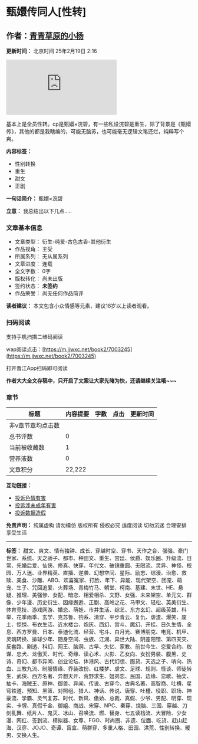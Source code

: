 # 甄嬛传同人\[性转\]

## 作者：[青青草原的小杨](http://www.jjwxc.net/oneauthor.php?authorid=2529968)

**更新时间：** 北京时间 25年2月19日 2:16

![封面](https://i9-static.jjwxc.net/novelimage.php?novelid=7003245&coverid=117&ver=34cc8caf9801f3c8f5a037bd083b0d5d)

基本上是全员性转。cp是甄嬛×浣碧，有一些私设浣碧是重生，除了背景是《甄嬛传》，其他的都是我瞎编的，可能无脑苏，也可能毫无逻辑文笔还烂，纯粹写个爽。

**内容标签：**
- 性别转换
- 重生
- 甜文
- 正剧

**一句话简介：** 甄嬛×浣碧

**立意：** 我总结出以下几点.....

### 文章基本信息

- 文章类型： 衍生-纯爱-古色古香-其他衍生
- 作品视角： 主受
- 所属系列： 无从属系列
- 文章进度： 连载
- 全文字数： 0字
- 版权转化： 尚未出版
- 签约状态： **未签约**
- 作品荣誉： 尚无任何作品简评

**读者建议：** 本文包含小众情感等元素，建议18岁以上读者观看。

### 扫码阅读

支持手机扫描二维码阅读

wap阅读点击：[https://m.jjwxc.net/book2/7003245](https://m.jjwxc.net/book2/7003245)

打开晋江App扫码即可阅读

**作者大大全文存稿中，只开启了文案让大家先睹为快，还请继续关注哦~~~**

### 章节

| 标题 | 内容提要 | 字数 | 点击 | 更新时间 |
| --- | --- | --- | --- | --- |
| 非v章节章均点击数 |  |  |  |  |
| 总书评数 | 0 |  |  |  |
| 当前被收藏数 | 1 |  |  |  |
| 营养液数 | 0 |  |  |  |
| 文章积分 | 22,222 |  |  |  |

**互动链接：**
- [投诉色情有害](//www.jjwxc.net/report_center.php?reportnovelid=7003245)
- [投诉涉未成年有害](//www.jjwxc.net/report_type=12&reportnovelid=7003245)
- [投诉数据造假](//www.jjwxc.net/report_type=1&reportnovelid=7003245)

**免责声明：** 纯属虚构 请勿模仿 版权所有 侵权必究 适度阅读 切勿沉迷 合理安排 享受生活

---

**标签：** 甜文、爽文、情有独钟、成长、穿越时空、穿书、天作之合、强强、豪门世家、系统、天之骄子、都市、种田文、重生、宫廷、侯爵、娱乐圈、升级流、日常、先婚后爱、仙侠、修真、快穿、年代文、破镜重圆、无限流、灵异、神怪、校园、万人迷、业界精英、直播、逆袭、幻想空间、星际、励志、综漫、治愈、救赎、美食、沙雕、ABO、欢喜冤家、打脸、年下、异能、现代架空、团宠、萌宠、生子、咒回追爱、火葬场、青梅竹马、朝堂、柯南、基建、末世、HE、悬疑、推理、美强惨、女配、暗恋、相爱相杀、文野、女强、未来架空、单元文、群像、少年漫、历史衍生、因缘邂逅、正剧、高岭之花、马甲文、轻松、英美衍生、体育竞技、游戏网游、婚恋、萌娃、市井生活、综艺、东方玄幻、超级英雄、科举、花季雨季、玄学、克苏鲁、钓系、清穿、平步青云、复仇、虐渣、爆笑、废土、惊悚、布衣生活、近水楼台、炮灰、西幻、宫斗、魔幻、开挂、日久生情、全息、西方罗曼、日本、泰迪化流、经营、宅斗、白月光、赛博朋克、电竞、机甲、灵魂转换、排球少年、随身空间、虫族、江湖、异世大陆、阴差阳错、第四天灾、反套路、剧透、科幻、网王、脑洞、古早、失忆、家教、前世今生、恋爱合约、权谋、忠犬、龙傲天、时代、奇缘、读心术、火影、乙女向、女扮男装、腹黑、史诗、奇幻、都市异闻、创业论坛、体港风、古代幻想、囤货、天选之子、哨向、热血、三教九流、制服情缘、乔装改扮、红楼梦、虐文、足球、规则、怪谈、师徒转生、武侠、西方名著、异想天开、荒野求生、姐弟恋、民国、边缘、恋歌、抽奖、抽卡、海贼王、原神、御兽、异闻、传说、古穿今、古典名著、高智商、吐槽、星穹铁道、预知、黑篮、对照组、猎人、神话、传说、唐穿、吐槽、役职、职场、神豪流、学霸、灵气复苏、时代、新风、傲娇、总裁、真假、少爷、男配、明穿、现实、卡牌、真假千金、御姐、商战、宋穿、NPC、秦穿、烧脑、三国、穿越、刀剑乱舞、纸片人、鬼灭、冰山、召唤流、燃、替身、七五读档流、大冒险、少女漫、网红、签到流、模拟器、女尊、FGO、时尚圈、非遗、位面、吃货、赶山赶海、汉穿、JOJO、奇谭、盲盒、萌群穿、多重人格、田园、洪荒、性别转换、暖男、交换人生。